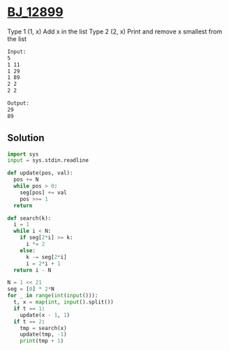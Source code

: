 # [BJ_12899](https://acmicpc.net/problem/12899)

Type 1 (1, x)
  Add x in the list
Type 2 (2, x)
  Print and remove x smallest from the list

```txt
Input:
5
1 11
1 29
1 89
2 2
2 2

Output:
29
89
```

## Solution

```py
import sys
input = sys.stdin.readline

def update(pos, val):
  pos += N
  while pos > 0:
    seg[pos] += val
    pos >>= 1
  return

def search(k):
  i = 1
  while i < N:
    if seg[2*i] >= k:
      i *= 2
    else:
      k -= seg[2*i]
      i = 2*i + 1
  return i - N

N = 1 << 21
seg = [0] * 2*N
for _ in range(int(input())):
  t, x = map(int, input().split())
  if t == 1:
    update(x - 1, 1)
  if t == 2:
    tmp = search(x)
    update(tmp, -1)
    print(tmp + 1)
```
